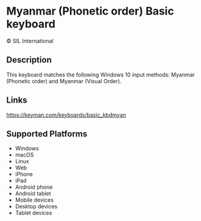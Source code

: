Myanmar (Phonetic order) Basic keyboard
==============

© SIL International

Description
-----------

This keyboard matches the following Windows 10 input methods: Myanmar (Phonetic order) and Myanmar (Visual Order).

Links
-----
https://keyman.com/keyboards/basic_kbdmyan

Supported Platforms
-------------------
 * Windows
 * macOS
 * Linux
 * Web
 * iPhone
 * iPad
 * Android phone
 * Android tablet
 * Mobile devices
 * Desktop devices
 * Tablet devices

